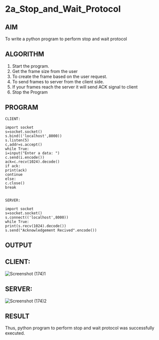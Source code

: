 # 2a_Stop_and_Wait_Protocol
## AIM 
To write a python program to perform stop and wait protocol
## ALGORITHM
1. Start the program.
2. Get the frame size from the user
3. To create the frame based on the user request.
4. To send frames to server from the client side.
5. If your frames reach the server it will send ACK signal to client
6. Stop the Program
## PROGRAM
```
CLIENT: 
 
import socket                                                              
s=socket.socket() 
s.bind(('localhost',8000)) 
s.listen(5) 
c,addr=s.accept() 
while True: 
i=input("Enter a data: ") 
c.send(i.encode()) 
ack=c.recv(1024).decode() 
if ack: 
print(ack) 
continue 
else: 
c.close() 
break 
 
 
SERVER: 
 
import socket                                                              
s=socket.socket() 
s.connect(('localhost',8000)) 
while True: 
print(s.recv(1024).decode()) 
s.send("Acknowledgement Recived".encode())
```
## OUTPUT
## CLIENT:
![Screenshot (174)1](https://github.com/RahulvVenugopal/2a_Stop_and_Wait_Protocol/assets/144132514/23a81fd4-fcf6-487b-87d5-191a2935043e)
## SERVER:
![Screenshot (174)2](https://github.com/RahulvVenugopal/2a_Stop_and_Wait_Protocol/assets/144132514/7bd712e4-7bde-4364-bef7-94e4d830f697)


## RESULT
Thus, python program to perform stop and wait protocol was successfully executed.
